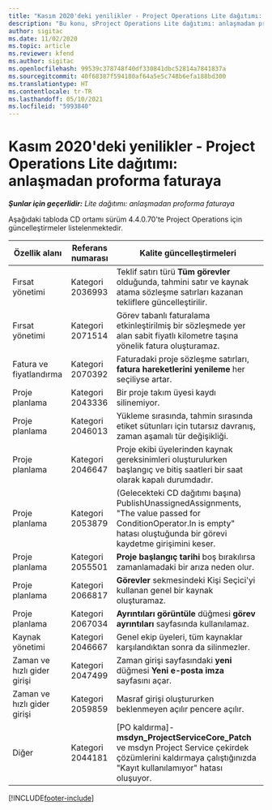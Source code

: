 ```yaml
---
title: "Kasım 2020'deki yenilikler - Project Operations Lite dağıtımı: anlaşmadan proforma faturaya"
description: "Bu konu, sProject Operations Lite dağıtımı: anlaşmadan proforma faturaya Kasım 2020'de bulunan kaliteli güncelleştirmelerle ilgili bilgi sağlar."
author: sigitac
ms.date: 11/02/2020
ms.topic: article
ms.reviewer: kfend
ms.author: sigitac
ms.openlocfilehash: 99539c378748f40df330841dbc52814a7841837a
ms.sourcegitcommit: 40f68387f594180af64a5e5c748b6efa188bd300
ms.translationtype: HT
ms.contentlocale: tr-TR
ms.lasthandoff: 05/10/2021
ms.locfileid: "5993840"
---
```

# <a name="whats-new-november-2020---project-operations-lite-deployment---deal-to-proforma-invoicing"></a>Kasım 2020'deki yenilikler - Project Operations Lite dağıtımı: anlaşmadan proforma faturaya

_**Şunlar için geçerlidir:** Lite dağıtımı: anlaşmadan proforma faturaya_

Aşağıdaki tabloda CD ortamı sürüm 4.4.0.70'te Project Operations için güncelleştirmeler listelenmektedir.

| Özellik alanı                 | Referans numarası | Kalite güncelleştirmeleri                                                                                                                                                                    |
|------------------------------|------------------|-----------------------------------------------------------------------------------------------------------------------------------------------------------------------------------|
|   Fırsat yönetimi       | Kategori 2036993          | Teklif satırı türü **Tüm görevler** olduğunda, tahmini satır ve kaynak atama sözleşme satırları kazanan tekliflere güncelleştirilir.                                                 |
|   Fırsat yönetimi       | Kategori 2071514          | Görev tabanlı faturalama etkinleştirilmiş bir sözleşmede yer alan sabit fiyatlı kilometre taşına yönelik fatura oluşturamaz.                                                                          |
| Fatura ve fiyatlandırma          | Kategori 2070392          | Faturadaki proje sözleşme satırları, **fatura hareketlerini yenileme** her seçiliyse artar.                                                                       |
| Proje planlama             | Kategori 2043336          | Bir proje takım üyesi kaydı silinemiyor.                                                                                                                                    |
| Proje planlama             | Kategori 2046013          | Yükleme sırasında, tahmin sırasında etiket sütunları için tutarsız davranış, zaman aşamalı tür değişikliği.                                                                                   |
| Proje planlama             | Kategori 2046647          | Proje ekibi üyelerinden kaynak gereksinimleri oluşturulurken başlangıç ve bitiş saatleri bir saat olarak kapalı durumdadır.                                                                      |
| Proje planlama             | Kategori 2053879          | (Gelecekteki CD dağıtımı başına) PublishUnassignedAssignments, "The   value passed for ConditionOperator.In is   empty" hatası oluştuğunda bir görevi kaydetme girişimini keser. |
| Proje planlama             | Kategori 2055501          | **Proje başlangıç tarihi** boş bırakılırsa zamanlamadaki bir arıza neden olur.                                                                                                      |
| Proje planlama             | Kategori 2066817          | **Görevler** sekmesindeki Kişi Seçici'yi kullanan genel bir kaynak oluşturamaz.                                                                                               |
| Proje planlama             | Kategori 2067034          | **Ayrıntıları görüntüle** düğmesi **görev ayrıntıları** sayfasında kullanılamaz.                                                                                                         |
| Kaynak yönetimi          | Kategori 2046667          | Genel ekip üyeleri, tüm kaynaklar karşılandıktan sonra da silinmezler.                                                                                                     |
| Zaman ve hızlı gider girişi | Kategori 2047499          | Zaman girişi sayfasındaki **yeni** düğmesi **Yeni e-posta imza** sayfasını açar.                                                                                               |
| Zaman ve hızlı gider girişi | Kategori 2059859          | Masraf girişi oluştururken beklenmeyen açılır pencere açılır.                                                                                                                         |
| Diğer                        | Kategori 2044181          | [PO kaldırma]- **msdyn_ProjectServiceCore_Patch** ve msdyn Project Service çekirdek çözümlerini kaldırmaya çalıştığınızda "Kayıt kullanılamıyor" hatası oluşuyor.        |


[!INCLUDE[footer-include](../../includes/footer-banner.md)]